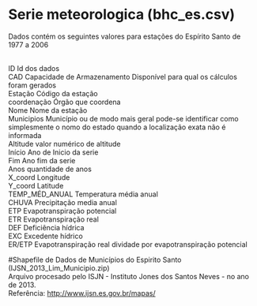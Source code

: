 
# Serie meteorologica (bhc_es.csv)

Dados contém os seguintes valores para estações do Espírito Santo de 1977 a 2006

<br>ID	Id dos dados
<br>CAD	Capacidade de Armazenamento Disponível para qual os cálculos foram gerados
<br>Estação	Código da estação
<br>coordenação	Órgão que coordena
<br>Nome	Nome da estação
<br>Municipios	Município ou de modo mais geral pode-se identificar como simplesmente o nomo do estado quando a localização exata não é informada
<br>Altitude	valor numérico de altitude
<br>Início	Ano de Inicio da serie
<br>Fim	Ano fim da serie
<br>Anos	quantidade de anos
<br>X_coord	Longitude
<br>Y_coord	Latitude
<br>TEMP_MÉD_ANUAL	Temperatura média anual
<br>CHUVA	Precipitação media anual
<br>ETP	Evapotranspiração potencial
<br>ETR	Evapotranspiração real
<br>DEF	Deficiência hídrica
<br>EXC	Excedente hídrico
<br>ER/ETP	Evapotranspiração real dividade por evapotranspiração potencial

#Shapefile de Dados de Municípios do Espirito Santo (IJSN_2013_Lim_Municipio.zip)
<br>Arquivo procesado pelo ISJN - Instituto Jones dos Santos Neves - no ano de 2013.
<br>Referência: http://www.ijsn.es.gov.br/mapas/
